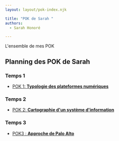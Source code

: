 ```yaml
---
layout: layout/pok-index.njk

title: "POK de Sarah "
authors:
  - Sarah Honoré

---
```

<!-- Début Résumé -->
L'ensemble de mes POK
<!-- fin résumé -->

## Planning des POK de Sarah

### Temps 1
- [POK 1: **Typologie des plateformes numériques**](./POK1/)

### Temps 2
- [POK 2: **Cartographie d'un système d'information**](../../Giraud-Telme-Eugénie/pok/pok_2/) 

### Temps 3
- [POK3 : **Approche de Palo Alto**](./POK3/)


